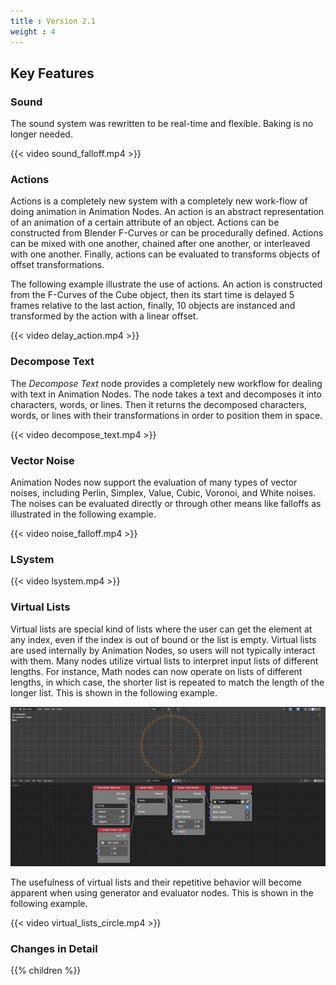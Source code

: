 ```yaml
---
title : Version 2.1
weight : 4
---
```


## Key Features

### Sound

The sound system was rewritten to be real-time and flexible. Baking is no
longer needed.

{{< video sound_falloff.mp4 >}}

### Actions

Actions is a completely new system with a completely new work-flow of doing
animation in Animation Nodes. An action is an abstract representation of an
animation of a certain attribute of an object. Actions can be constructed from
Blender F-Curves or can be procedurally defined. Actions can be mixed with one
another, chained after one another, or interleaved with one another. Finally,
actions can be evaluated to transforms objects of offset transformations.

The following example illustrate the use of actions. An action is constructed
from the F-Curves of the Cube object, then its start time is delayed 5 frames
relative to the last action, finally, 10 objects are instanced and transformed
by the action with a linear offset.

{{< video delay_action.mp4 >}}

### Decompose Text

The *Decompose Text* node provides a completely new workflow for dealing with
text in Animation Nodes. The node takes a text and decomposes it into
characters, words, or lines. Then it returns the decomposed characters, words,
or lines with their transformations in order to position them in space.

{{< video decompose_text.mp4 >}}

### Vector Noise

Animation Nodes now support the evaluation of many types of vector noises,
including Perlin, Simplex, Value, Cubic, Voronoi, and White noises. The noises
can be evaluated directly or through other means like falloffs as illustrated
in the following example.

{{< video noise_falloff.mp4 >}}

### LSystem

{{< video lsystem.mp4 >}}

### Virtual Lists

Virtual lists are special kind of lists where the user can get the element at
any index, even if the index is out of bound or the list is empty. Virtual
lists are used internally by Animation Nodes, so users will not typically
interact with them. Many nodes utilize virtual lists to interpret input lists
of different lengths. For instance, Math nodes can now operate on lists of
different lengths, in which case, the shorter list is repeated to match the
length of the longer list. This is shown in the following example.

![Virtual Lists In Vector Math Node](virtual_lists_vector_math.png)

The usefulness of virtual lists and their repetitive behavior will become
apparent when using generator and evaluator nodes. This is shown in the
following example.

{{< video virtual_lists_circle.mp4 >}}

### Changes in Detail

{{% children %}}

